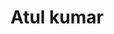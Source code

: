 <html>
  <head>
    <title> Atuo</title>
  </head>
  <body>
    <h1> Atul kumar</h1></body>
  </html>
